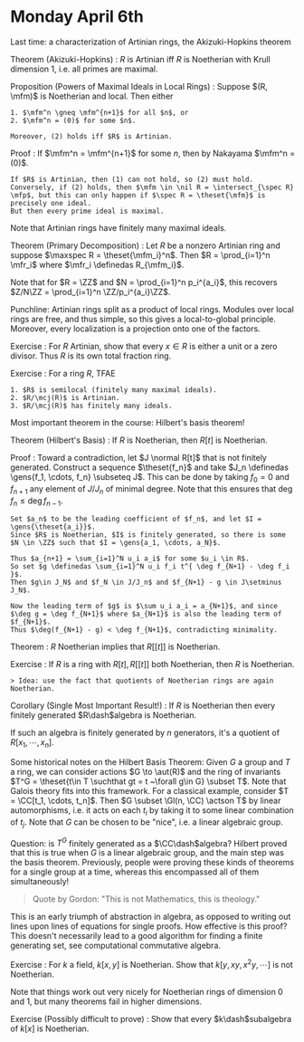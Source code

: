 # Monday April 6th

Last time: a characterization of Artinian rings, the Akizuki-Hopkins theorem

Theorem (Akizuki-Hopkins)
: $R$ is Artinian iff $R$ is Noetherian with Krull dimension 1, i.e. all primes are maximal.

Proposition (Powers of Maximal Ideals in Local Rings)
:   Suppose $(R, \mfm)$ is Noetherian and local.
    Then either

    1. $\mfm^n \gneq \mfm^{n+1}$ for all $n$, or
    2. $\mfm^n = (0)$ for some $n$.

    Moreover, (2) holds iff $R$ is Artinian.

Proof
:   If $\mfm^n = \mfm^{n+1}$ for some $n$, then by Nakayama $\mfm^n = (0)$.

    If $R$ is Artinian, then (1) can not hold, so (2) must hold.
    Conversely, if (2) holds, then $\mfm \in \nil R = \intersect_{\spec R} \mfp$, but this can only happen if $\spec R = \theset{\mfm}$ is precisely one ideal.
    But then every prime ideal is maximal.

Note that Artinian rings have finitely many maximal ideals.

Theorem (Primary Decomposition)
:   Let $R$ be a nonzero Artinian ring and suppose $\maxspec R = \theset{\mfm_i}^n$.
    Then $R = \prod_{i=1}^n \mfr_i$ where $\mfr_i \definedas R_{\mfm_i}$.

Note that for $R = \ZZ$ and $N = \prod_{i=1}^n p_i^{a_i}$, this recovers $Z/N\ZZ = \prod_{i=1}^n \ZZ/p_i^{a_i}\ZZ$.

Punchline: Artinian rings split as a product of local rings.
Modules over local rings are free, and thus simple, so this gives a local-to-global principle.
Moreover, every localization is a projection onto one of the factors.

Exercise
:   For $R$ Artinian, show that every $x\in R$ is either a unit or a zero divisor.
    Thus $R$ is its own total fraction ring.

Exercise
:   For a ring $R$, TFAE

    1. $R$ is semilocal (finitely many maximal ideals).
    2. $R/\mcj(R)$ is Artinian.
    3. $R/\mcj(R)$ has finitely many ideals.

Most important theorem in the course: Hilbert's basis theorem!

Theorem (Hilbert's Basis)
: If $R$ is Noetherian, then $R[t]$ is Noetherian.

Proof
:   Toward a contradiction, let $J \normal R[t]$ that is not finitely generated.
    Construct a sequence $\theset{f_n}$  and take $J_n \definedas \gens{f_1, \cdots, f_n} \subseteq J$.
    This can be done by taking $f_0 = 0$ and $f_{n+1}$ any element of $J/J_{n}$ of minimal degree.
    Note that this ensures that $\deg f_n \leq \deg f_{n-1}$.

    Set $a_n$ to be the leading coefficient of $f_n$, and let $I = \gens{\theset{a_i}}$.
    Since $R$ is Noetherian, $I$ is finitely generated, so there is some $N \in \ZZ$ such that $I = \gens{a_1, \cdots, a_N}$.

    Thus $a_{n+1} = \sum_{i=1}^N u_i a_i$ for some $u_i \in R$.
    So set $g \definedas \sum_{i=1}^N u_i f_i t^{ \deg f_{N+1} - \deg f_i }$.
    Then $g\in J_N$ and $f_N \in J/J_n$ and $f_{N+1} - g \in J\setminus J_N$.

    Now the leading term of $g$ is $\sum u_i a_i = a_{N+1}$, and since $\deg g = \deg f_{N+1}$ where $a_{N+1}$ is also the leading term of $f_{N+1}$.
    Thus $\deg(f_{N+1} - g) < \deg f_{N+1}$, contradicting minimality.

Theorem
: $R$ Noetherian implies that $R[[t]]$ is Noetherian.

Exercise
:   If $R$ is a ring with $R[t], R[[t]]$ both Noetherian, then $R$ is Noetherian.

    > Idea: use the fact that quotients of Noetherian rings are again Noetherian.

Corollary (Single Most Important Result!)
: If $R$ is Noetherian then every finitely generated $R\dash$algebra is Noetherian.

If such an algebra is finitely generated by $n$ generators, it's a quotient of $R[x_1, \cdots, x_n]$.

Some historical notes on the Hilbert Basis Theorem:
Given $G$ a group and $T$ a ring, we can consider actions $G \to \aut(R)$ and the ring of invariants $T^G = \theset{t\in T \suchthat gt = t ~\forall g\in G} \subset T$.
Note that Galois theory fits into this framework.
For a classical example, consider $T = \CC[t_1, \cdots, t_n]$.
Then $G \subset \Gl(n, \CC) \actson T$ by linear automorphisms, i.e. it acts on each $t_i$ by taking it to some linear combination of $t_j$.
Note that $G$ can be chosen to be "nice", i.e. a linear algebraic group.

Question: is $T^G$ finitely generated as a $\CC\dash$algebra?
Hilbert proved that this is true when $G$ is a linear algebraic group, and the main step was the basis theorem.
Previously, people were proving these kinds of theorems for a single group at a time, whereas this encompassed all of them simultaneously!

> Quote by Gordon: "This is not Mathematics, this is theology."

This is an early triumph of abstraction in algebra, as opposed to writing out lines upon lines of equations for single proofs.
How effective is this proof?
This doesn't necessarily lead to a good algorithm for finding a finite generating set, see computational commutative algebra.

Exercise
: For $k$ a field, $k[x, y]$ is Noetherian. Show that $k[y, xy, x^2y, \cdots]$ is not Noetherian.

Note that things work out very nicely for Noetherian rings of dimension 0 and 1, but many theorems fail in higher dimensions.

Exercise (Possibly difficult to prove)
: Show that every $k\dash$subalgebra of $k[x]$ is Noetherian.





